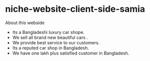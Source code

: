 # niche-website-client-side-samia

 About this webside
* Its a Bangladeshi luxury car shope.
* We sell all brand new beautiful cars .
* We provide best service to our customers.
* Its a reputed car shop in Bangladesh.
* We have one lakh plus satisfied customer in Bangladesh.
